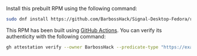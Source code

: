 Install this prebuilt RPM using the following command:

```bash
sudo dnf install https://github.com/BarbossHack/Signal-Desktop-Fedora/releases/download/v7.62.0/signal-desktop-7.62.0.x86_64.rpm
```

This RPM has been built using [GitHub Actions](.github/workflows/build.yml). You can verify its authenticity with the following command:

```bash
gh attestation verify --owner BarbossHack --predicate-type "https://example.com/predicate/v1" signal-desktop-7.62.0.x86_64.rpm
```
